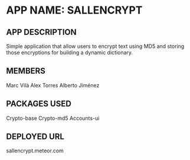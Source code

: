 # APP NAME: SALLENCRYPT


## APP DESCRIPTION

Simple application that allow users to encrypt text using MD5 and storing those encryptions for building a dynamic dictionary.


## MEMBERS

Marc Vilà
Alex Torres
Alberto Jiménez


## PACKAGES USED

Crypto-base
Crypto-md5
Accounts-ui

## DEPLOYED URL

sallencrypt.meteor.com


